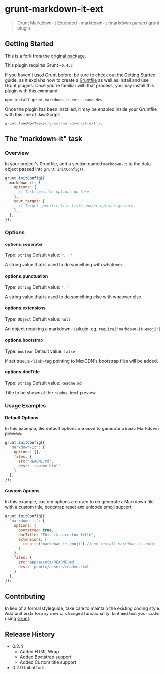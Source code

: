 # grunt-markdown-it-ext

> Grunt Markdown-it Extended - markdown-it (markdown parser) grunt plugin

## Getting Started

This is a fork from the [original package](https://github.com/ThePacielloGroup/grunt-markdown-it).

This plugin requires Grunt `~0.4.5`

If you haven't used [Grunt](http://gruntjs.com/) before, be sure to check out the [Getting Started](http://gruntjs.com/getting-started) guide, as it explains how to create a [Gruntfile](http://gruntjs.com/sample-gruntfile) as well as install and use Grunt plugins. Once you're familiar with that process, you may install this plugin with this command:

```shell
npm install grunt-markdown-it-ext --save-dev
```

Once the plugin has been installed, it may be enabled inside your Gruntfile with this line of JavaScript:

```js
grunt.loadNpmTasks('grunt-markdown-it-ext');
```

## The "markdown-it" task

### Overview
In your project's Gruntfile, add a section named `markdown-it` to the data object passed into `grunt.initConfig()`.

```js
grunt.initConfig({
  markdown-it: {
    options: {
      // Task-specific options go here.
    },
    your_target: {
      // Target-specific file lists and/or options go here.
    },
  },
});
```

### Options

#### options.separator
Type: `String`
Default value: `',  '`

A string value that is used to do something with whatever.

#### options.punctuation
Type: `String`
Default value: `'.'`

A string value that is used to do something else with whatever else.

#### options.extensions
Type: `Object`
Default value: `null`

An object requiring a markdown-it plugin. eg. `require('markdown-it-emoji')`

#### options.bootstrap
Type: `boolean`
Default value: `false`

If set true, a `<link>` tag pointing to MaxCDN's bootstrap files will be added.

#### options.docTitle
Type: `String`
Default value: `Readme.md`

Title to be shown at the `readme.html` preview.

### Usage Examples

#### Default Options
In this example, the default options are used to generate a basic Markdown preview.

```js
grunt.initConfig({
  'markdown-it': {
    options: {},
    files: {
      src:'README.md',
      dest: 'readme.html'
    }
  },
});
```

#### Custom Options
In this example, custom options are used to do generate a Markdown file with a custom title, bootstrap reset and unicode emoji support.

```js
grunt.initConfig({
  'markdown-it': {
    options: {
      bootstrap: true,
      docTitle: 'This is a custom title',
      extensions: [
        require('markdown-it-emoji') //npm install markdown-it-emoji
      ]
    },
    files: {
      src:'app/assets/README.md',
      dest: 'public/assets/readme.html'
    }
  },
});
```

## Contributing
In lieu of a formal styleguide, take care to maintain the existing coding style. Add unit tests for any new or changed functionality. Lint and test your code using [Grunt](http://gruntjs.com/).

## Release History
* 0.2.4
  * Added HTML Wrap
  * Added Bootstrap support
  * Added Custom title support
* 0.2.0 Initial fork
